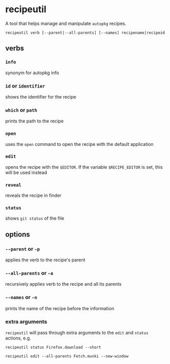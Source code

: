 # recipeutil
A tool that helps manage and manipulate `autopkg` recipes.

```
recipeutil verb [--parent|--all-parents] [--names] recipename|recipeid
```

##  verbs

### `info`
synonym for autopkg info

### `id` or `identifier`
shows the identifier for the recipe

### `which` or `path`
prints the path to the recipe

### `open`
uses the `open` command to open the recipe with the default application

### `edit`
opens the recipe with the `$EDITOR`. If the variable `$RECIPE_EDITOR` is set, this will be used instead

### `reveal`
reveals the recipe in finder

### `status`
shows `git status` of the file


## options

### `--parent` or `-p`
applies the verb to the recipe's parent

### `--all-parents` or `-a`
recursively applies verb to the recipe and all its parents

### `--names` or `-n`
prints the name of the recipe before the information

### extra arguments
`recipeutil` will pass through extra arguments to the `edit` and `status` actions, e.g.

```
recipeutil status Firefox.download --short

recipeutil edit --all-parents Fetch.munki --new-window
```
 
